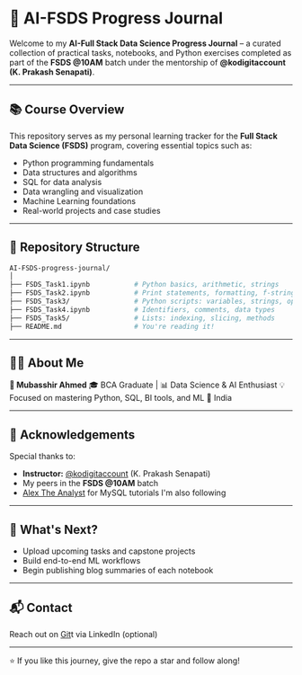 # 🧠 AI-FSDS Progress Journal

Welcome to my **AI-Full Stack Data Science Progress Journal** – a curated collection of practical tasks, notebooks, and Python exercises completed as part of the **FSDS @10AM** batch under the mentorship of **@kodigitaccount (K. Prakash Senapati)**.

---

## 📚 Course Overview

This repository serves as my personal learning tracker for the **Full Stack Data Science (FSDS)** program, covering essential topics such as:

- Python programming fundamentals
- Data structures and algorithms
- SQL for data analysis
- Data wrangling and visualization
- Machine Learning foundations
- Real-world projects and case studies

---

## 📂 Repository Structure

```bash
AI-FSDS-progress-journal/
│
├── FSDS_Task1.ipynb           # Python basics, arithmetic, strings
├── FSDS_Task2.ipynb           # Print statements, formatting, f-strings
├── FSDS_Task3/                # Python scripts: variables, strings, operators
├── FSDS_Task4.ipynb           # Identifiers, comments, data types
├── FSDS_Task5/                # Lists: indexing, slicing, methods
├── README.md                  # You're reading it!
```

---

## 🧑‍🎓 About Me

**👤 Mubasshir Ahmed**
🎓 BCA Graduate | 📊 Data Science & AI Enthusiast
💡 Focused on mastering Python, SQL, BI tools, and ML
📍 India

---

## 📣 Acknowledgements

Special thanks to:

- **Instructor:** [@kodigitaccount](https://github.com/kodigitaccount) (K. Prakash Senapati)
- My peers in the **FSDS @10AM** batch
- [Alex The Analyst](https://www.youtube.com/c/AlexTheAnalyst) for MySQL tutorials I'm also following

---

## 🚀 What's Next?

- Upload upcoming tasks and capstone projects
- Build end-to-end ML workflows
- Begin publishing blog summaries of each notebook

---

## 📬 Contact

Reach out on [Git](https://github.com/mubasshirahmed-3712)t via LinkedIn (optional)

---

⭐ If you like this journey, give the repo a star and follow along!
